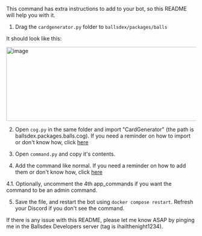 This command has extra instructions to add to your bot, so this README will help you with it.

1. Drag the `cardgenerator.py` folder to `ballsdex/packages/balls`

It should look like this:

<img width="615" height="196" alt="image" src="https://github.com/user-attachments/assets/f83e1aa3-991f-4fd8-9b1b-e37edc93715d" />

2. Open `cog.py` in the same folder and import "CardGenerator" (the path is ballsdex.packages.balls.cog). If you need a reminder on how to import or don't know how, click [here](https://github.com/ContestedWheel/EvalEvalEval-BD/wiki/Adding-custom-commands#importing)

3. Open `command.py` and copy it's contents.

4. Add the command like normal. If you need a reminder on how to add them or don't know how, click [here](https://github.com/ContestedWheel/EvalEvalEval-BD/wiki/Adding-custom-commands#adding-a-command)

4.1. Optionally, uncomment the 4th app_commands if you want the command to be an admin command.

5. Save the file, and restart the bot using `docker compose restart`. Refresh your Discord if you don't see the command.

If there is any issue with this README, please let me know ASAP by pinging me in the Ballsdex Developers server (tag is ihailthenight1234).
